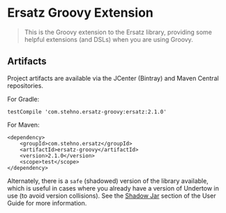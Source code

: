 # Ersatz Groovy Extension

> This is the Groovy extension to the Ersatz library, providing some helpful extensions (and DSLs) when you are using Groovy.

## Artifacts

Project artifacts are available via the JCenter (Bintray) and Maven Central repositories.

For Gradle:

    testCompile 'com.stehno.ersatz-groovy:ersatz:2.1.0'

For Maven:

    <dependency>
        <groupId>com.stehno.ersatz</groupId>
        <artifactId>ersatz-groovy</artifactId>
        <version>2.1.0</version>
        <scope>test</scope>
    </dependency>
    
Alternately, there is a `safe` (shadowed) version of the library available, which is useful in cases where you already 
have a version of Undertow in use (to avoid version collisions). See the [Shadow Jar](http://stehno.com/ersatz/guide/#_shadow_jar) 
section of the User Guide for more information.